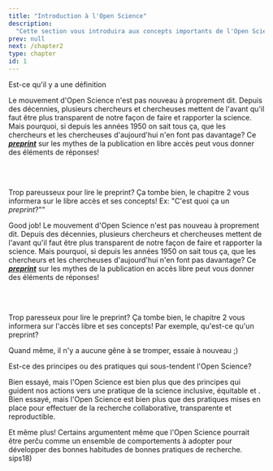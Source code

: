 ```yaml
---
title: "Introduction à l'Open Science"
description:
  "Cette section vous introduira aux concepts importants de l'Open Science et les bases sur lesquelles elle s'appuie afin d'être en mesure de comprendre le rationnel devant cette façon de faire de la recherche."
prev: null
next: /chapter2
type: chapter
id: 1
---
```


<exercise id="1" title="Introduction" type="slides">

<slides source="chapter1_01_introduction">
</slides>

</exercise>

<exercise id="2" title="Testez vos connaissances générales">

Est-ce qu'il y a une définition
<choice>
<opt text="Oui">

Le mouvement d'Open Science n'est pas nouveau à proprement dit. Depuis des décennies, plusieurs chercheurs et chercheuses mettent de l'avant qu'il faut être plus transparent de notre façon de faire et rapporter la science. Mais pourquoi, si depuis les années 1950 on sait tous ça, que les chercheurs et les chercheuses d'aujourd'hui n'en font pas davantage? Ce [***preprint***](https://peerj.com/preprints/27580/) sur les mythes de la publication en libre accès peut vous donner des éléments de réponses!

<br>
<br>

Trop pareusseux pour lire le preprint? Ça tombe bien, le chapitre 2 vous informera sur le libre accès et ses concepts! Ex: "C'est quoi ça un *preprint*?""

</opt>

<opt text="Non" correct="true">

Good job! Le mouvement d'Open Science n'est pas nouveau à proprement dit. Depuis des décennies, plusieurs chercheurs et chercheuses mettent de l'avant qu'il faut être plus transparent de notre façon de faire et rapporter la science. Mais pourquoi, si depuis les années 1950 on sait tous ça, que les chercheurs et les chercheuses d'aujourd'hui n'en font pas davantage? Ce [***preprint***](https://peerj.com/preprints/27580/) sur les mythes de la publication en accès libre peut vous donner des éléments de réponses!

<br>
<br>

Trop paresseux pour lire le preprint? Ça tombe bien, le chapitre 2 vous informera sur l'accès libre et ses concepts! Par exemple, qu'est-ce qu'un preprint?

</opt>

<opt text="Je ne sais pas, je ne veux pas me mouiller">

Quand même, il n'y a aucune gêne à se tromper, essaie à nouveau ;)

</opt>
</choice>

</exercise>

<exercise id="3" title="Principes d'Open Science" type="slides">

<slides source="chapter1_02_principes">
</slides>

</exercise>

<exercise id="4" title="Testez vos connaissances sur les principes">

Est-ce des principes ou des pratiques qui sous-tendent l'Open Science?

<choice>
<opt text="Des principes">
Bien essayé, mais l'Open Science est bien plus que des principes qui guident nos actions vers une pratique de la science inclusive, équitable et .

</opt>

<opt text="Des pratiques">
Bien essayé, mais l'Open Science est bien plus que des pratiques mises en place pour effectuer de la recherche collaborative, transparente et reproductible.

</opt>

<opt text="Les deux" correct="true">

Et même plus! Certains argumentent même que l'Open Science pourrait être perĉu comme un ensemble de comportements à adopter pour développer des bonnes habitudes de bonnes pratiques de recherche. sips18)

</opt>
</choice>

</exercise>

